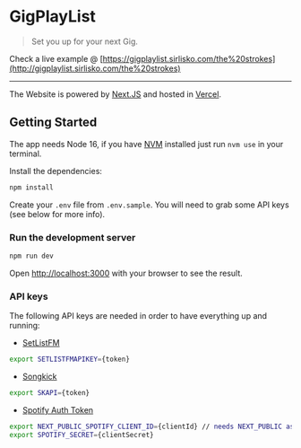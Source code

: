 # GigPlayList

> Set you up for your next Gig.

Check a live example @ [https://gigplaylist.sirlisko.com/the%20strokes](http://gigplaylist.sirlisko.com/the%20strokes)

---

The Website is powered by [Next.JS](https://nextjs.org/) and hosted in [Vercel](https://vercel.com/).

## Getting Started

The app needs Node 16, if you have [NVM](https://github.com/nvm-sh/nvm) installed just run `nvm use` in your terminal.

Install the dependencies:

```bash
npm install
```

Create your `.env` file from `.env.sample`. You will need to grab some API keys (see below for more info).

### Run the development server

```bash
npm run dev
```

Open [http://localhost:3000](http://localhost:3000) with your browser to see the result.

### API keys

The following API keys are needed in order to have everything up and running:

- [SetListFM](https://api.setlist.fm/docs/1.0/index.html)

```bash
export SETLISTFMAPIKEY={token}
```

- [Songkick](https://www.songkick.com/api_key_requests/new)

```bash
export SKAPI={token}
```

- [Spotify Auth Token](https://developer.spotify.com)

```bash
export NEXT_PUBLIC_SPOTIFY_CLIENT_ID={clientId} // needs NEXT_PUBLIC as it needs to be accessed to the client
export SPOTIFY_SECRET={clientSecret}
```
